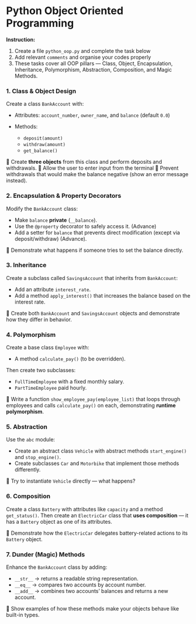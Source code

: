 # Python Object Oriented Programming

**Instruction:**
1. Create a file `python_oop.py` and complete the task below
2. Add relevant `comments` and organise your codes properly
3. These tasks cover all OOP pillars — Class, Object, Encapsulation, Inheritance, Polymorphism, Abstraction, Composition, and Magic Methods.


### **1. Class & Object Design**

Create a class `BankAccount` with:

* Attributes: `account_number`, `owner_name`, and `balance` (default `0.0`)
* Methods:

  * `deposit(amount)`
  * `withdraw(amount)`
  * `get_balance()`

🔹 Create **three objects** from this class and perform deposits and withdrawals.
🔹 Allow the user to enter input from the terminal
🔹 Prevent withdrawals that would make the balance negative (show an error message instead).



### **2. Encapsulation & Property Decorators**

Modify the `BankAccount` class:

* Make `balance` **private** (`__balance`).
* Use the `@property` decorator to safely access it. (Advance)
* Add a setter for `balance` that prevents direct modification (except via deposit/withdraw) (Advance).

🔹 Demonstrate what happens if someone tries to set the balance directly.


### **3. Inheritance**

Create a subclass called `SavingsAccount` that inherits from `BankAccount`:

* Add an attribute `interest_rate`.
* Add a method `apply_interest()` that increases the balance based on the interest rate.

🔹 Create both `BankAccount` and `SavingsAccount` objects and demonstrate how they differ in behavior.



### **4. Polymorphism**

Create a base class `Employee` with:

* A method `calculate_pay()` (to be overridden).

Then create two subclasses:

* `FullTimeEmployee` with a fixed monthly salary.
* `PartTimeEmployee` paid hourly.

🔹 Write a function `show_employee_pay(employee_list)` that loops through employees and calls `calculate_pay()` on each, demonstrating **runtime polymorphism**.


### **5. Abstraction**

Use the `abc` module:

* Create an abstract class `Vehicle` with abstract methods `start_engine()` and `stop_engine()`.
* Create subclasses `Car` and `Motorbike` that implement those methods differently.

🔹 Try to instantiate `Vehicle` directly — what happens?


### **6. Composition**

Create a class `Battery` with attributes like `capacity` and a method `get_status()`.
Then create an `ElectricCar` class that **uses composition** — it has a `Battery` object as one of its attributes.

🔹 Demonstrate how the `ElectricCar` delegates battery-related actions to its `Battery` object.


### **7. Dunder (Magic) Methods**

Enhance the `BankAccount` class by adding:

* `__str__` → returns a readable string representation.
* `__eq__` → compares two accounts by account number.
* `__add__` → combines two accounts’ balances and returns a new account.

🔹 Show examples of how these methods make your objects behave like built-in types.




